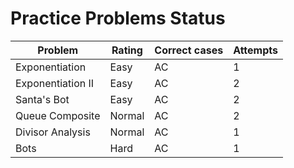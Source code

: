 # Practice Problems Status
Problem|Rating|Correct cases|Attempts
-|-|-|-
Exponentiation|Easy|AC|1
Exponentiation II|Easy|AC|2
Santa's Bot|Easy|AC|2
Queue Composite|Normal|AC|2
Divisor Analysis|Normal|AC|1
Bots|Hard|AC|1